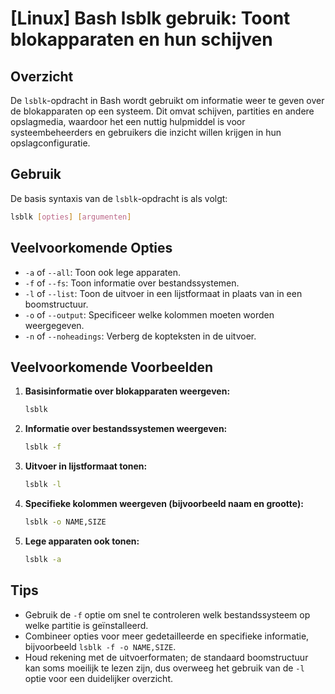 # [Linux] Bash lsblk gebruik: Toont blokapparaten en hun schijven

## Overzicht
De `lsblk`-opdracht in Bash wordt gebruikt om informatie weer te geven over de blokapparaten op een systeem. Dit omvat schijven, partities en andere opslagmedia, waardoor het een nuttig hulpmiddel is voor systeembeheerders en gebruikers die inzicht willen krijgen in hun opslagconfiguratie.

## Gebruik
De basis syntaxis van de `lsblk`-opdracht is als volgt:

```bash
lsblk [opties] [argumenten]
```

## Veelvoorkomende Opties
- `-a` of `--all`: Toon ook lege apparaten.
- `-f` of `--fs`: Toon informatie over bestandssystemen.
- `-l` of `--list`: Toon de uitvoer in een lijstformaat in plaats van in een boomstructuur.
- `-o` of `--output`: Specificeer welke kolommen moeten worden weergegeven.
- `-n` of `--noheadings`: Verberg de kopteksten in de uitvoer.

## Veelvoorkomende Voorbeelden

1. **Basisinformatie over blokapparaten weergeven:**
   ```bash
   lsblk
   ```

2. **Informatie over bestandssystemen weergeven:**
   ```bash
   lsblk -f
   ```

3. **Uitvoer in lijstformaat tonen:**
   ```bash
   lsblk -l
   ```

4. **Specifieke kolommen weergeven (bijvoorbeeld naam en grootte):**
   ```bash
   lsblk -o NAME,SIZE
   ```

5. **Lege apparaten ook tonen:**
   ```bash
   lsblk -a
   ```

## Tips
- Gebruik de `-f` optie om snel te controleren welk bestandssysteem op welke partitie is geïnstalleerd.
- Combineer opties voor meer gedetailleerde en specifieke informatie, bijvoorbeeld `lsblk -f -o NAME,SIZE`.
- Houd rekening met de uitvoerformaten; de standaard boomstructuur kan soms moeilijk te lezen zijn, dus overweeg het gebruik van de `-l` optie voor een duidelijker overzicht.